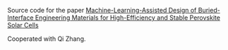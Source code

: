 Source code for the paper [Machine-Learning-Assisted Design of Buried-Interface Engineering Materials for High-Efficiency and Stable Perovskite Solar Cells](https://pubs.acs.org/doi/10.1021/acsenergylett.4c02610)

Cooperated with Qi Zhang.

